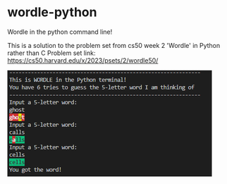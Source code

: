 # wordle-python
Wordle in the python command line!

This is a solution to the problem set from cs50 week 2 'Wordle' in Python rather than C
Problem set link: https://cs50.harvard.edu/x/2023/psets/2/wordle50/

![alt text](pic.png)
